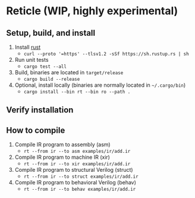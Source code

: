 # Reticle (WIP, highly experimental)

## Setup, build, and install

1. Install [rust](https://www.rust-lang.org/tools/install)
    * `curl --proto '=https' --tlsv1.2 -sSf https://sh.rustup.rs | sh`
2. Run unit tests
    * `cargo test --all`
3. Build, binaries are located in `target/release`
    * `cargo build --release`
4. Optional, install locally (binaries are normally located in `~/.cargo/bin`)
    * `cargo install --bin rt --bin ro --path .`

## Verify installation

## How to compile

1. Compile IR program to assembly (asm)
    * `rt --from ir --to asm examples/ir/add.ir`
2. Compile IR program to machine IR (xir)
    * `rt --from ir --to xir examples/ir/add.ir`
3. Compile IR program to structural Verilog (struct)
    * `rt --from ir --to struct examples/ir/add.ir`
4. Compile IR program to behavioral Verilog (behav)
    * `rt --from ir --to behav examples/ir/add.ir`
